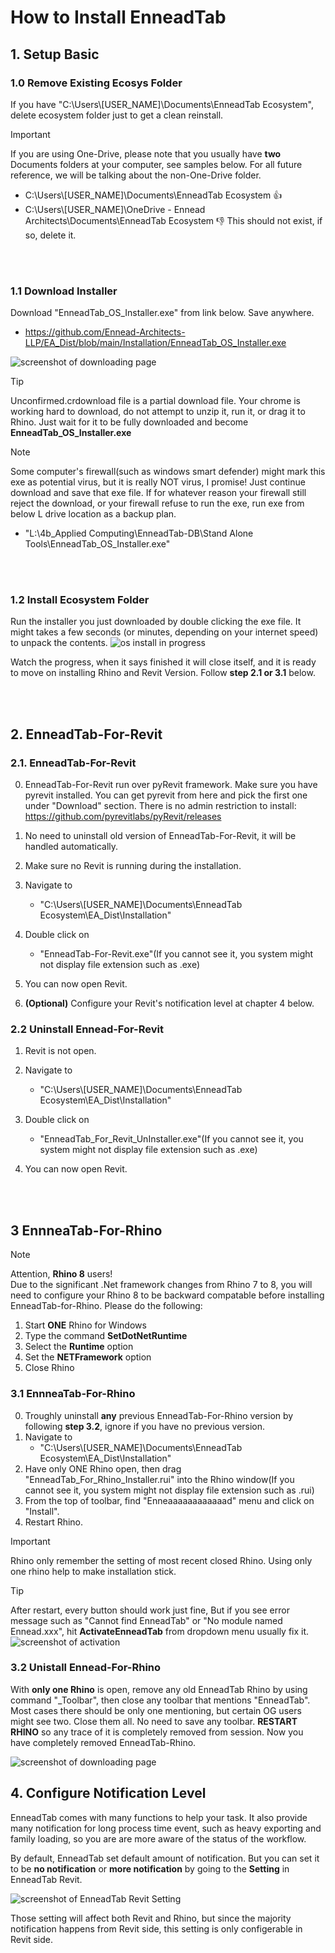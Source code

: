 # How to Install EnneadTab

## 1. Setup Basic
### 1.0 Remove Existing Ecosys Folder
If you have "C:\Users\\[USER_NAME]\Documents\EnneadTab Ecosystem", delete ecosystem folder just to get a clean reinstall.

> [!IMPORTANT]
> If you are using One-Drive, please note that you usually have __two__ Documents folders at your computer, see samples below. For all future reference, we will be talking about the non-One-Drive folder.
> - C:\Users\\[USER_NAME]\Documents\EnneadTab Ecosystem :thumbsup:
> - C:\Users\\[USER_NAME]\OneDrive - Ennead Architects\Documents\EnneadTab Ecosystem :thumbsdown: This should not exist, if so, delete it.


<br>
<br>


### 1.1 Download Installer
Download "EnneadTab_OS_Installer.exe" from link below. Save anywhere.

- https://github.com/Ennead-Architects-LLP/EA_Dist/blob/main/Installation/EnneadTab_OS_Installer.exe

![screenshot of downloading page](/Apps/lib/EnneadTab/images/Instruction_core.png)

> [!TIP]
> Unconfirmed.crdownload file is a partial download file. Your chrome is working hard to download, do not attempt to unzip it, run it, or drag it to Rhino. Just wait for it to be fully downloaded and become __EnneadTab_OS_Installer.exe__


> [!NOTE]
> Some computer's firewall(such as windows smart defender) might mark this exe as potential virus, but it is really NOT virus, I promise! Just continue download and save that exe file. If for whatever reason your firewall still reject the download, or your firewall refuse to run the exe, run exe from below L drive location as a backup plan.
> - "L:\4b_Applied Computing\EnneadTab-DB\Stand Alone Tools\EnneadTab_OS_Installer.exe"

<br>
<br>

### 1.2 Install Ecosystem Folder
Run the installer you just downloaded by double clicking the exe file. It might takes a few seconds (or minutes, depending on your internet speed) to unpack the contents. 
![os install in progress](/Apps/lib/EnneadTab/images/Instruction_getting_OS.png)

Watch the progress, when it says finished it will close itself, and it is ready to move on installing Rhino and Revit Version. Follow __step 2.1 or 3.1__ below.


<br>
<br>

## 2. EnneadTab-For-Revit


### 2.1. EnneadTab-For-Revit
0. EnneadTab-For-Revit run over pyRevit framework. Make sure you have pyrevit installed. 
You can get pyrevit from here and pick the first one under "Download" section. There is no admin restriction to install: https://github.com/pyrevitlabs/pyRevit/releases

1. No need to uninstall old version of EnneadTab-For-Revit, it will be handled automatically.

2. Make sure no Revit is running during the installation.

3. Navigate to 
    - "C:\Users\\[USER_NAME]\Documents\EnneadTab Ecosystem\EA_Dist\Installation"

4. Double click on 
    - "EnneadTab-For-Revit.exe"(If you cannot see it, you system might not display file extension such as .exe)

5. You can now open Revit.

6. __(Optional)__ Configure your Revit's notification level at chapter 4 below.



### 2.2 Uninstall Ennead-For-Revit

1. Revit is not open.

2. Navigate to 
    - "C:\Users\\[USER_NAME]\Documents\EnneadTab Ecosystem\EA_Dist\Installation"

3. Double click on 
    - "EnneadTab_For_Revit_UnInstaller.exe"(If you cannot see it, you system might not display file extension such as .exe)

4. You can now open Revit.

<br>
<br>

## 3 EnnneaTab-For-Rhino

> [!NOTE]
> Attention, __Rhino 8__ users!
> <br>
> Due to the significant .Net framework changes from Rhino 7 to 8, you will need to configure your Rhino 8 to be backward compatable before installing EnneadTab-for-Rhino. Please do the following: <br>
> 1. Start __ONE__ Rhino for Windows<br>
> 2. Type the command __SetDotNetRuntime__<br>
> 3. Select the __Runtime__ option<br>
> 4. Set the __NETFramework__ option<br>
> 5. Close Rhino<br>




### 3.1 EnnneaTab-For-Rhino
0. Troughly uninstall __any__ previous EnneadTab-For-Rhino version by following __step 3.2__, ignore if you have no previous version.
1. Navigate to 
    - "C:\Users\\[USER_NAME]\Documents\EnneadTab Ecosystem\EA_Dist\Installation"
2. Have only ONE Rhino open, then drag "EnneadTab_For_Rhino_Installer.rui" into the Rhino window(If you cannot see it, you system might not display file extension such as .rui)
3. From the top of toolbar, find "Enneaaaaaaaaaaaad" menu and click on "Install".
4. Restart Rhino.


> [!IMPORTANT]
> Rhino only remember the setting of most recent closed Rhino. Using only one rhino help to make installation stick.

> [!TIP]
> After restart, every button should work just fine, But if you see error message such as "Cannot find EnneadTab" or "No module named Ennead.xxx", hit __ActivateEnneadTab__ from dropdown menu usually fix it.<br>
> ![screenshot of activation](/Apps/lib/EnneadTab/images/instruction_activate_rhino.png)


### 3.2 Unistall Ennead-For-Rhino
With __only one Rhino__ is open, remove any old EnneadTab Rhino by using command "_Toolbar", then close any toolbar that mentions "EnneadTab". Most cases there should be only one mentioning, but certain OG users might see two. Close them all. No need to save any toolbar. __RESTART RHINO__ so any trace of it is completely removed from session. Now you have completely removed EnneadTab-Rhino.

![screenshot of downloading page](/Apps/lib/EnneadTab/images/Instruction_remove_old_rui.png)

## 4. Configure Notification Level
EnneadTab comes with many functions to help your task. It also provide many notification for long process time event, such as heavy exporting and family loading, so you are are more aware of the status of the workflow.

By default, EnneadTab set default amount of notification. But you can set it to be __no notification__ or __more notification__ by going to the __Setting__ in EnneadTab Revit. 

![screenshot of EnneadTab Revit Setting](/Apps/lib/EnneadTab/images/Instruction_setting.png)


Those setting will affect both Revit and Rhino, but since the majority notification happens from Revit side, this setting is only configerable in Revit side.


